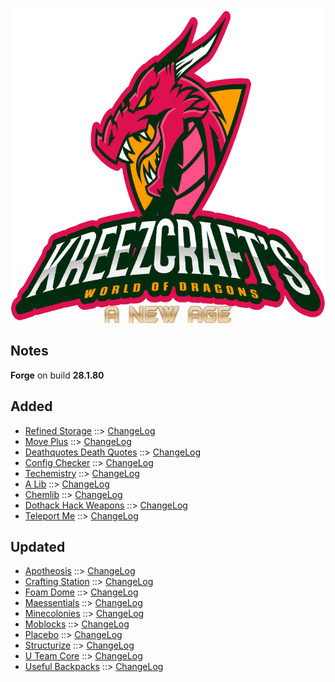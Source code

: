 ![WORLD OF DRAGONS - A NEW AGE LOGO](https://github.com/kreezxil/kreezcraft.com/blob/master/images/wodna.png)

## Notes
**Forge** on build **28.1.80**

## Added
- [Refined Storage](https://www.curseforge.com/minecraft/mc-mods/refined-storage) ::> [ChangeLog](https://www.curseforge.com/minecraft/mc-mods/refined-storage/files/2820669)
- [Move Plus](https://www.curseforge.com/minecraft/mc-mods/move-plus) ::> [ChangeLog](https://www.curseforge.com/minecraft/mc-mods/move-plus/files/2809591)
- [Deathquotes Death Quotes](https://www.curseforge.com/minecraft/mc-mods/deathquotes-death-quotes) ::> [ChangeLog](https://www.curseforge.com/minecraft/mc-mods/deathquotes-death-quotes/files/2799441)
- [Config Checker](https://www.curseforge.com/minecraft/mc-mods/config-checker) ::> [ChangeLog](https://www.curseforge.com/minecraft/mc-mods/config-checker/files/2796776)
- [Techemistry](https://www.curseforge.com/minecraft/mc-mods/techemistry) ::> [ChangeLog](https://www.curseforge.com/minecraft/mc-mods/techemistry/files/2821366)
- [A Lib](https://www.curseforge.com/minecraft/mc-mods/a-lib) ::> [ChangeLog](https://www.curseforge.com/minecraft/mc-mods/a-lib/files/2807276)
- [Chemlib](https://www.curseforge.com/minecraft/mc-mods/chemlib) ::> [ChangeLog](https://www.curseforge.com/minecraft/mc-mods/chemlib/files/2821364)
- [Dothack Hack Weapons](https://www.curseforge.com/minecraft/mc-mods/dothack-hack-weapons) ::> [ChangeLog](https://www.curseforge.com/minecraft/mc-mods/dothack-hack-weapons/files/2818255)
- [Teleport Me](https://www.curseforge.com/minecraft/mc-mods/teleport-me) ::> [ChangeLog](https://www.curseforge.com/minecraft/mc-mods/teleport-me/files/2821378)

## Updated
- [Apotheosis](https://www.curseforge.com/minecraft/mc-mods/apotheosis) ::> [ChangeLog](https://www.curseforge.com/minecraft/mc-mods/apotheosis/files/2821146)
- [Crafting Station](https://www.curseforge.com/minecraft/mc-mods/crafting-station) ::> [ChangeLog](https://www.curseforge.com/minecraft/mc-mods/crafting-station/files/2821165)
- [Foam Dome](https://www.curseforge.com/minecraft/mc-mods/foam-dome) ::> [ChangeLog](https://www.curseforge.com/minecraft/mc-mods/foam-dome/files/2821869)
- [Maessentials](https://www.curseforge.com/minecraft/mc-mods/maessentials) ::> [ChangeLog](https://www.curseforge.com/minecraft/mc-mods/maessentials/files/2821346)
- [Minecolonies](https://www.curseforge.com/minecraft/mc-mods/minecolonies) ::> [ChangeLog](https://www.curseforge.com/minecraft/mc-mods/minecolonies/files/2821405)
- [Moblocks](https://www.curseforge.com/minecraft/mc-mods/moblocks) ::> [ChangeLog](https://www.curseforge.com/minecraft/mc-mods/moblocks/files/2821301)
- [Placebo](https://www.curseforge.com/minecraft/mc-mods/placebo) ::> [ChangeLog](https://www.curseforge.com/minecraft/mc-mods/placebo/files/2821168)
- [Structurize](https://www.curseforge.com/minecraft/mc-mods/structurize) ::> [ChangeLog](https://www.curseforge.com/minecraft/mc-mods/structurize/files/2821272)
- [U Team Core](https://www.curseforge.com/minecraft/mc-mods/u-team-core) ::> [ChangeLog](https://www.curseforge.com/minecraft/mc-mods/u-team-core/files/2821376)
- [Useful Backpacks](https://www.curseforge.com/minecraft/mc-mods/useful-backpacks) ::> [ChangeLog](https://www.curseforge.com/minecraft/mc-mods/useful-backpacks/files/2821385)
